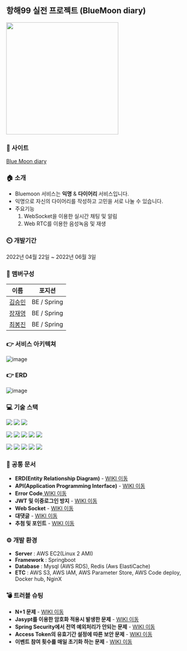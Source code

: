 ## 항해99 실전 프로젝트 (BlueMoon diary)
<img src="https://user-images.githubusercontent.com/79817823/170234163-15484676-6d55-45e3-a156-d9f579106538.jpg" width="300" height="300"/>


### 🔗 사이트
[Blue Moon diary](https://bluemoondiary.com)


### 🏠 소개
- Bluemoon 서비스는 <b>익명</b> & <b>다이어리 </b> 서비스입니다.
- 익명으로 자신의 다이어리를 작성하고 고민을 서로 나눌 수 있습니다.
- 주요기능
  1. WebSocket을 이용한 실시간 채팅 및 알림
  2. Web RTC를 이용한 음성녹음 및 재생


### ⏲️ 개발기간
2022년 04월 22일 ~ 2022년 06월 3일


### 🧙 맴버구성
|  이름  |  포지션  |
| :----: | :-----: |
| [김승민](https://github.com/TodayIsYolo)|BE / Spring|
| [장재영](https://github.com/jaeyoungjang2)|BE / Spring|
| [최봉진](https://github.com/cbjjzzang)|BE / Spring|


### 👉 서비스 아키텍쳐
![image](https://user-images.githubusercontent.com/81352857/170249061-0e995564-d8f1-454c-8273-9dff5fc104e4.png)

### 👉 ERD
![image](https://user-images.githubusercontent.com/47101085/170249038-6053bdbc-516f-457d-901e-ab224eace724.png)

### 💻 기술 스택
<img src="https://img.shields.io/badge/Java-007396?style=flat-square&logo=Java&logoColor=white"/> <img src="https://img.shields.io/badge/Spring Boot-6DB33F?style=flat-square&logo=Spring Boot&logoColor=white"/> <img src="https://img.shields.io/badge/Spring Security-6DB33F?style=flat-square&logo=Spring Security&logoColor=white"/>

<img src="https://img.shields.io/badge/Stomp-010101?style=flat-square&logo=Stomp&logoColor=white"/> <img src="https://img.shields.io/badge/Socket-010101?style=flat-square&logo=Socket.io&logoColor=white"/> <img src="https://img.shields.io/badge/Redis-DC382D?style=flat-square&logo=Redis&logoColor=white"/> <img src="https://img.shields.io/badge/Sourcetree-0052CC?style=flat-square&logo=Sourcetree&logoColor=white"/> <img src="https://img.shields.io/badge/MySQL-4479A1?style=flat-square&logo=MySQL&logoColor=white"/>

<img src="https://img.shields.io/badge/GitHub-181717?style=flat-square&logo=GitHub&logoColor=white"/> <img src="https://img.shields.io/badge/Amazon S3-569A31?style=flat-square&logo=Amazon S3&logoColor=white"/> <img src="https://img.shields.io/badge/Amazon AWS-232F3E?style=flat-square&logo=Amazon AWS&logoColor=white"/> <img src="https://img.shields.io/badge/NGINX-009639?style=flat-square&logo=NGINX&logoColor=white"/> <img src="https://img.shields.io/badge/Docker-2496ED?style=flat-square&logo=Docker&logoColor=white"/>


### 📝 공통 문서
- **ERD(Entity Relationship Diagram)** - <a href="https://github.com/hh99-Final-Project/bluemoonBE/wiki/ERD" > WIKI 이동</a>
- **API(Application Programming Interface)** - <a href="https://github.com/hh99-Final-Project/bluemoonBE/wiki/API" > WIKI 이동</a>
- **Error Code**<a href="https://github.com/hh99-Final-Project/bluemoonBE/wiki/Errorcode" > WIKI 이동</a>
- **JWT 및 이중로그인 방지** - <a href="https://github.com/hh99-Final-Project/bluemoonBE/wiki/JWT-%EB%B0%8F-%EC%9D%B4%EC%A4%91%EB%A1%9C%EA%B7%B8%EC%9D%B8-%EB%B0%A9%EC%A7%80" > WIKI 이동</a>
- **Web Socket** - <a href="https://github.com/hh99-Final-Project/bluemoonBE/wiki/WebSocket%EC%9D%84-%EC%9D%B4%EC%9A%A9%ED%95%9C-%EC%8B%A4%EC%8B%9C%EA%B0%84-%EC%B1%84%ED%8C%85-%EB%B0%8F-%EC%95%8C%EB%A6%BC"> WIKI 이동</a>
- **대댓글** - <a href="https://github.com/hh99-Final-Project/bluemoonBE/wiki/%EB%8C%80%EB%8C%93%EA%B8%80"> WIKI 이동</a>
- **추첨 및 포인트** - <a href="https://github.com/hh99-Final-Project/bluemoonBE/wiki/%EC%B6%94%EC%B2%A8-%EB%B0%8F-%ED%8F%AC%EC%9D%B8%ED%8A%B8"> WIKI 이동</a>


### ⚙️ 개발 환경
- **Server** : AWS EC2(Linux 2 AMI)
- **Framework** : Springboot
- **Database** : Mysql (AWS RDS), Redis (Aws ElastiCache)
- **ETC** : AWS S3, AWS IAM, AWS Parameter Store, AWS Code deploy, Docker hub, NginX


### 💣 트러블 슈팅
- **N+1 문제** - <a href="https://github.com/hh99-Final-Project/bluemoonBE/wiki/N---1-%EB%AC%B8%EC%A0%9C-%ED%95%B4%EA%B2%B0%EC%9D%84-%EC%9C%84%ED%95%9C-@EntityGraph-%EB%8F%84%EC%9E%85"> WIKI 이동</a>
- **Jasypt를 이용한 암호화 적용시 발생한 문제** - <a href="https://github.com/hh99-Final-Project/bluemoonBE/wiki/Jasypt%EB%A5%BC-%EC%9D%B4%EC%9A%A9%ED%95%9C-%EC%A3%BC%EC%9A%94%EC%A0%95%EB%B3%B4-%EC%95%94%ED%98%B8%ED%99%94"> WIKI 이동</a>
- **Spring Security에서 전역 예외처리가 안되는 문제** - <a href="https://github.com/hh99-Final-Project/bluemoonBE/wiki/Spring-security%EC%97%90%EC%84%9C%EC%9D%98-%EC%98%88%EC%99%B8%EC%B2%98%EB%A6%AC"> WIKI 이동</a>
- **Access Token의 유효기간 설정에 따른 보안 문제** - <a href="https://github.com/hh99-Final-Project/bluemoonBE/wiki/%F0%9F%92%A5%ED%8A%B8%EB%9F%AC%EB%B8%94-%EC%8A%88%ED%8C%85-(Refresh-Token)"> WIKI 이동</a>
- **이벤트 참여 횟수를 매일 초기화 하는 문제** - <a href="https://github.com/hh99-Final-Project/bluemoonBE/wiki/%EC%9D%B4%EB%B2%A4%ED%8A%B8-%EC%B0%B8%EC%97%AC-%ED%9A%9F%EC%88%98%EB%A5%BC-%EB%A7%A4%EC%9D%BC-%EC%B4%88%EA%B8%B0%ED%99%94-%ED%95%B4%EC%95%BC-%EB%90%98%EB%8A%94-%EB%AC%B8%EC%A0%9C"> WIKI 이동</a>
